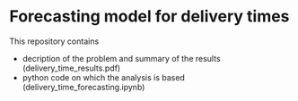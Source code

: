# Forecasting model for delivery times


This repository contains 
- decription of the problem and summary of the results (delivery_time_results.pdf)
- python code on which the analysis is based (delivery_time_forecasting.ipynb)
